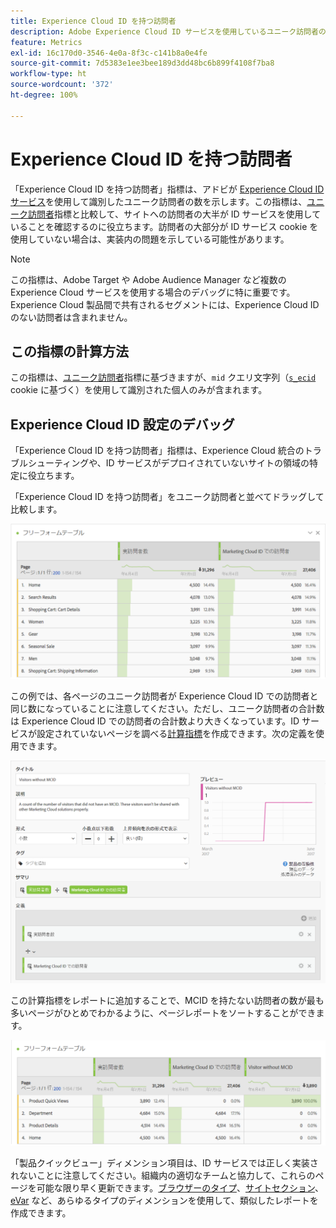 ```yaml
---
title: Experience Cloud ID を持つ訪問者
description: Adobe Experience Cloud ID サービスを使用しているユニーク訪問者の数です。
feature: Metrics
exl-id: 16c170d0-3546-4e0a-8f3c-c141b8a0e4fe
source-git-commit: 7d5383e1ee3bee189d3dd48bc6b899f4108f7ba8
workflow-type: ht
source-wordcount: '372'
ht-degree: 100%

---
```


# Experience Cloud ID を持つ訪問者

「Experience Cloud ID を持つ訪問者」指標は、アドビが [Experience Cloud ID サービス](https://experienceleague.adobe.com/docs/id-service/using/home.html?lang=ja)を使用して識別したユニーク訪問者の数を示します。この指標は、[ユニーク訪問者](unique-visitors.md)指標と比較して、サイトへの訪問者の大半が ID サービスを使用していることを確認するのに役立ちます。訪問者の大部分が ID サービス cookie を使用していない場合は、実装内の問題を示している可能性があります。

>[!NOTE]
>
>この指標は、Adobe Target や Adobe Audience Manager など複数の Experience Cloud サービスを使用する場合のデバッグに特に重要です。Experience Cloud 製品間で共有されるセグメントには、Experience Cloud ID のない訪問者は含まれません。

## この指標の計算方法

この指標は、[ユニーク訪問者](unique-visitors.md)指標に基づきますが、`mid` クエリ文字列（[`s_ecid`](https://experienceleague.adobe.com/docs/core-services/interface/ec-cookies/cookies-analytics.html?lang=ja) cookie に基づく）を使用して識別された個人のみが含まれます。

## Experience Cloud ID 設定のデバッグ

「Experience Cloud ID を持つ訪問者」指標は、Experience Cloud 統合のトラブルシューティングや、ID サービスがデプロイされていないサイトの領域の特定に役立ちます。

「Experience Cloud ID を持つ訪問者」をユニーク訪問者と並べてドラッグして比較します。

![ユニーク訪問者の比較](assets/metric-mcvid1.png)

この例では、各ページのユニーク訪問者が Experience Cloud ID での訪問者と同じ数になっていることに注意してください。ただし、ユニーク訪問者の合計数は Experience Cloud ID での訪問者の合計数より大きくなっています。ID サービスが設定されていないページを調べる[計算指標](../c-calcmetrics/cm-overview.md)を作成できます。次の定義を使用できます。

![計算指標の定義](assets/metric-mcvid2.png)

この計算指標をレポートに追加することで、MCID を持たない訪問者の数が最も多いページがひとめでわかるように、ページレポートをソートすることができます。

![ID サービスを使用しないページ](assets/metric-mcvid3.png)

「製品クイックビュー」ディメンション項目は、ID サービスでは正しく実装されないことに注意してください。組織内の適切なチームと協力して、これらのページを可能な限り早く更新できます。[ブラウザーのタイプ](../dimensions/browser-type.md)、[サイトセクション](../dimensions/site-section.md)、[eVar](../dimensions/evar.md) など、あらゆるタイプのディメンションを使用して、類似したレポートを作成できます。
